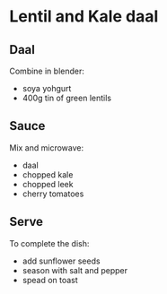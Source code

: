 # Lentil and Kale daal

## Daal
Combine in blender:
- soya yohgurt
- 400g tin of green lentils

## Sauce
Mix and microwave:
- daal
- chopped kale
- chopped leek
- cherry tomatoes

## Serve
To complete the dish:
- add sunflower seeds
- season with salt and pepper
- spead on toast
